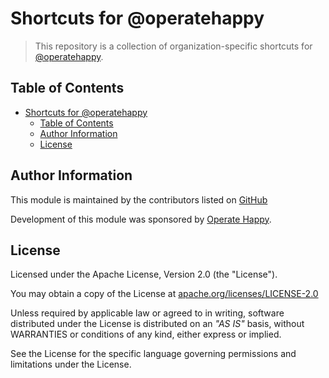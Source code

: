 # Shortcuts for @operatehappy

> This repository is a collection of organization-specific shortcuts for [@operatehappy](https://github.com/operatehappy/).

## Table of Contents

- [Shortcuts for @operatehappy](#shortcuts-for-operatehappy)
  - [Table of Contents](#table-of-contents)
  - [Author Information](#author-information)
  - [License](#license)

## Author Information

This module is maintained by the contributors listed on [GitHub](https://github.com/operatehappy/node-shortcuts/graphs/contributors)

Development of this module was sponsored by [Operate Happy](https://github.com/operatehappy).

## License

Licensed under the Apache License, Version 2.0 (the "License").

You may obtain a copy of the License at [apache.org/licenses/LICENSE-2.0](http://www.apache.org/licenses/LICENSE-2.0)

Unless required by applicable law or agreed to in writing, software distributed under the License is distributed on an _"AS IS"_ basis, without WARRANTIES or conditions of any kind, either express or implied.

See the License for the specific language governing permissions and limitations under the License.
